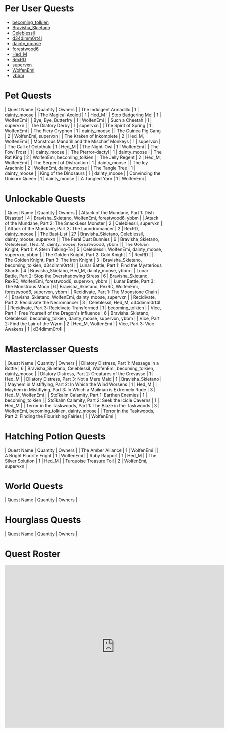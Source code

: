 # Per User Quests

- [becoming_tolkien](becoming_tolkien.md)
- [Bravisha_Skietano](Bravisha_Skietano.md)
- [Celeblessil](Celeblessil.md)
- [d34dimm0rt4l](d34dimm0rt4l.md)
- [dainty_moose](dainty_moose.md)
- [forestwood6](forestwood6.md)
- [Hed_M](Hed_M.md)
- [RexRD](RexRD.md)
- [supervxn](supervxn.md)
- [WolfenEmi](WolfenEmi.md)
- [ybbm](ybbm.md)

# Pet Quests

| Quest Name | Quantity | Owners |
| The Indulgent Armadillo | 1 | dainty_moose |
| The Magical Axolotl | 1 | Hed_M |
| Stop Badgering Me! | 1 | WolfenEmi |
| Bye, Bye, Butterfry | 1 | WolfenEmi |
| Such a Cheetah | 1 | supervxn |
| The Dilatory Derby | 1 | supervxn |
| The Spirit of Spring | 1 | WolfenEmi |
| The Fiery Gryphon | 1 | dainty_moose |
| The Guinea Pig Gang | 2 | WolfenEmi, supervxn |
| The Kraken of Inkomplete | 2 | Hed_M, WolfenEmi |
| Monstrous Mandrill and the Mischief Monkeys | 1 | supervxn |
| The Call of Octothulu | 1 | Hed_M |
| The Night-Owl | 1 | WolfenEmi |
| The Fowl Frost | 1 | dainty_moose |
| The Pterror-dactyl | 1 | dainty_moose |
| The Rat King | 2 | WolfenEmi, becoming_tolkien |
| The Jelly Regent | 2 | Hed_M, WolfenEmi |
| The Serpent of Distraction | 1 | dainty_moose |
| The Icy Arachnid | 2 | WolfenEmi, dainty_moose |
| The Tangle Tree | 1 | dainty_moose |
| King of the Dinosaurs | 1 | dainty_moose |
| Convincing the Unicorn Queen | 1 | dainty_moose |
| A Tangled Yarn | 1 | WolfenEmi |

# Unlockable Quests

| Quest Name | Quantity | Owners |
| Attack of the Mundane, Part 1: Dish Disaster! | 4 | Bravisha_Skietano, WolfenEmi, forestwood6, ybbm |
| Attack of the Mundane, Part 2: The SnackLess Monster | 2 | Celeblessil, supervxn |
| Attack of the Mundane, Part 3: The Laundromancer | 2 | RexRD, dainty_moose |
| The Basi-List | 27 | Bravisha_Skietano, Celeblessil, dainty_moose, supervxn |
| The Feral Dust Bunnies | 6 | Bravisha_Skietano, Celeblessil, Hed_M, dainty_moose, forestwood6, ybbm |
| The Golden Knight, Part 1: A Stern Talking-To | 5 | Celeblessil, WolfenEmi, dainty_moose, supervxn, ybbm |
| The Golden Knight, Part 2: Gold Knight | 1 | RexRD |
| The Golden Knight, Part 3: The Iron Knight | 3 | Bravisha_Skietano, becoming_tolkien, d34dimm0rt4l |
| Lunar Battle, Part 1: Find the Mysterious Shards | 4 | Bravisha_Skietano, Hed_M, dainty_moose, ybbm |
| Lunar Battle, Part 2: Stop the Overshadowing Stress | 6 | Bravisha_Skietano, RexRD, WolfenEmi, forestwood6, supervxn, ybbm |
| Lunar Battle, Part 3: The Monstrous Moon | 6 | Bravisha_Skietano, RexRD, WolfenEmi, forestwood6, supervxn, ybbm |
| Recidivate, Part 1: The Moonstone Chain | 4 | Bravisha_Skietano, WolfenEmi, dainty_moose, supervxn |
| Recidivate, Part 2: Recidivate the Necromancer | 3 | Celeblessil, Hed_M, d34dimm0rt4l |
| Recidivate, Part 3: Recidivate Transformed | 1 | becoming_tolkien |
| Vice, Part 1: Free Yourself of the Dragon's Influence | 6 | Bravisha_Skietano, Celeblessil, becoming_tolkien, dainty_moose, supervxn, ybbm |
| Vice, Part 2: Find the Lair of the Wyrm | 2 | Hed_M, WolfenEmi |
| Vice, Part 3: Vice Awakens | 1 | d34dimm0rt4l |

# Masterclasser Quests

| Quest Name | Quantity | Owners |
| Dilatory Distress, Part 1: Message in a Bottle | 6 | Bravisha_Skietano, Celeblessil, WolfenEmi, becoming_tolkien, dainty_moose |
| Dilatory Distress, Part 2: Creatures of the Crevasse | 1 | Hed_M |
| Dilatory Distress, Part 3: Not a Mere Maid | 1 | Bravisha_Skietano |
| Mayhem in Mistiflying, Part 2: In Which the Wind Worsens | 1 | Hed_M |
| Mayhem in Mistiflying, Part 3: In Which a Mailman is Extremely Rude | 3 | Hed_M, WolfenEmi |
| Stoïkalm Calamity, Part 1: Earthen Enemies | 1 | becoming_tolkien |
| Stoïkalm Calamity, Part 2: Seek the Icicle Caverns | 1 | Hed_M |
| Terror in the Taskwoods, Part 1: The Blaze in the Taskwoods | 3 | WolfenEmi, becoming_tolkien, dainty_moose |
| Terror in the Taskwoods, Part 2: Finding the Flourishing Fairies | 1 | WolfenEmi |

# Hatching Potion Quests

| Quest Name | Quantity | Owners |
| The Amber Alliance | 1 | WolfenEmi |
| A Bright Fluorite Fright | 1 | WolfenEmi |
| Ruby Rapport | 1 | Hed_M |
| The Silver Solution | 1 | Hed_M |
| Turquoise Treasure Toil | 2 | WolfenEmi, supervxn |

# World Quests

| Quest Name | Quantity | Owners |

# Hourglass Quests

| Quest Name | Quantity | Owners |


# Quest Roster
<iframe src="https://docs.google.com/forms/d/e/1FAIpQLScMEdYZwkX63FqoZtXQrItH-sp1wkV-25AbWfemBzseBkuHlQ/viewform?embedded=true" width="700" height="520" frameborder="0" marginheight="0" marginwidth="0">Loading…</iframe>
